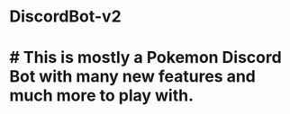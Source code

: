 # DiscordBot-v2

# # This is mostly a Pokemon Discord Bot with many new features and much more to play with.
